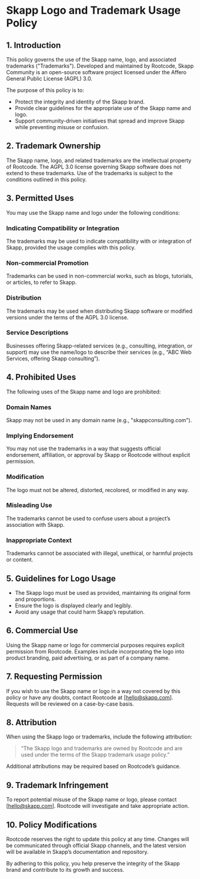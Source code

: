 # Skapp Logo and Trademark Usage Policy

## 1. Introduction

This policy governs the use of the Skapp name, logo, and associated trademarks ("Trademarks"). Developed and maintained by Rootcode, Skapp Community is an open-source software project licensed under the Affero General Public License (AGPL) 3.0.

The purpose of this policy is to:

- Protect the integrity and identity of the Skapp brand.
- Provide clear guidelines for the appropriate use of the Skapp name and logo.
- Support community-driven initiatives that spread and improve Skapp while preventing misuse or confusion.

## 2. Trademark Ownership

The Skapp name, logo, and related trademarks are the intellectual property of Rootcode. The AGPL 3.0 license governing Skapp software does not extend to these trademarks. Use of the trademarks is subject to the conditions outlined in this policy.

## 3. Permitted Uses

You may use the Skapp name and logo under the following conditions:

### Indicating Compatibility or Integration

The trademarks may be used to indicate compatibility with or integration of Skapp, provided the usage complies with this policy.

### Non-commercial Promotion

Trademarks can be used in non-commercial works, such as blogs, tutorials, or articles, to refer to Skapp.

### Distribution

The trademarks may be used when distributing Skapp software or modified versions under the terms of the AGPL 3.0 license.

### Service Descriptions

Businesses offering Skapp-related services (e.g., consulting, integration, or support) may use the name/logo to describe their services (e.g., “ABC Web Services, offering Skapp consulting”).

## 4. Prohibited Uses

The following uses of the Skapp name and logo are prohibited:

### Domain Names

Skapp may not be used in any domain name (e.g., "skappconsulting.com").

### Implying Endorsement

You may not use the trademarks in a way that suggests official endorsement, affiliation, or approval by Skapp or Rootcode without explicit permission.

### Modification

The logo must not be altered, distorted, recolored, or modified in any way.

### Misleading Use

The trademarks cannot be used to confuse users about a project’s association with Skapp.

### Inappropriate Context

Trademarks cannot be associated with illegal, unethical, or harmful projects or content.

## 5. Guidelines for Logo Usage

- The Skapp logo must be used as provided, maintaining its original form and proportions.
- Ensure the logo is displayed clearly and legibly.
- Avoid any usage that could harm Skapp’s reputation.

## 6. Commercial Use

Using the Skapp name or logo for commercial purposes requires explicit permission from Rootcode. Examples include incorporating the logo into product branding, paid advertising, or as part of a company name.

## 7. Requesting Permission

If you wish to use the Skapp name or logo in a way not covered by this policy or have any doubts, contact Rootcode at [hello@skapp.com]. Requests will be reviewed on a case-by-case basis.

## 8. Attribution

When using the Skapp logo or trademarks, include the following attribution:

> “The Skapp logo and trademarks are owned by Rootcode and are used under the terms of the Skapp trademark usage policy.”

Additional attributions may be required based on Rootcode’s guidance.

## 9. Trademark Infringement

To report potential misuse of the Skapp name or logo, please contact [hello@skapp.com]. Rootcode will investigate and take appropriate action.

## 10. Policy Modifications

Rootcode reserves the right to update this policy at any time. Changes will be communicated through official Skapp channels, and the latest version will be available in Skapp’s documentation and repository.

By adhering to this policy, you help preserve the integrity of the Skapp brand and contribute to its growth and success.

